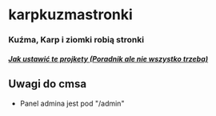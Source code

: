 # karpkuzmastronki

<h3>Kuźma, Karp i ziomki robią stronki</h3>

<h5><a href="https://devmarketer.io/learn/setup-laravel-project-cloned-github-com/"> Jak ustawić te projkety (Poradnik ale nie wszystko trzeba)</a> </h5>


## Uwagi do cmsa 

+ Panel admina jest pod "/admin"